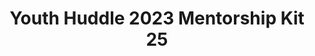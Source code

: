 ---
title: Youth Huddle 2023 Mentorship Kit 25
redirect_to: https://drive.google.com/drive/u/1/folders/1uxRa1QS9HCvD7i8TWU0lp7Ulybfd5Jfa
redirect_from: 
  - /YH23Kit-JoeyT
  - /yh23kit-joeyt
---